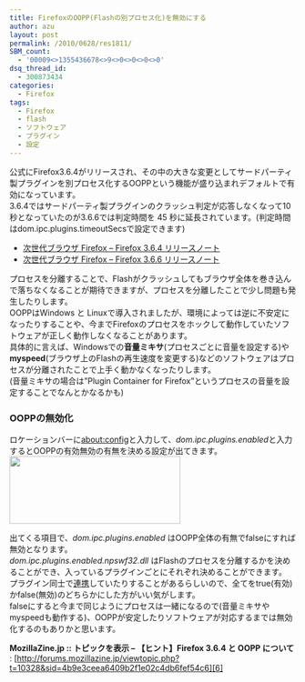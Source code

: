```yaml
---
title: FirefoxのOOPP(Flashの別プロセス化)を無効にする
author: azu
layout: post
permalink: /2010/0628/res1811/
SBM_count:
  - '00009<>1355436678<>9<>0<>0<>0<>0'
dsq_thread_id:
  - 300873434
categories:
  - Firefox
tags:
  - Firefox
  - flash
  - ソフトウェア
  - プラグイン
  - 設定
---
```

公式にFirefox3.6.4がリリースされ、その中の大きな変更としてサードパーティ製プラグインを別プロセス化するOOPPという機能が盛り込まれデフォルトで有効になっています。  
3.6.4ではサードパーティ製プラグインのクラッシュ判定が応答しなくなって10秒となっていたのが3.6.6では判定時間を 45 秒に延長されています。(判定時間はdom.ipc.plugins.timeoutSecsで設定できます)

*   [次世代ブラウザ Firefox – Firefox 3.6.4 リリースノート][1]
*   [次世代ブラウザ Firefox – Firefox 3.6.6 リリースノート][2]

プロセスを分離することで、Flashがクラッシュしてもブラウザ全体を巻き込んで落ちなくなることが期待できますが、プロセスを分離したことで少し問題も発生したりします。  
OOPPはWindows と Linuxで導入されましたが、環境によっては逆に不安定になったりすることや、今までFirefoxのプロセスをホックして動作していたソフトウェアが正しく動作しなくなることがあります。  
具体的に言えば、Windowsでの**音量ミキサ**(プロセスごとに音量を設定する)や**myspeed**(ブラウザ上のFlashの再生速度を変更する)などのソフトウェアはプロセスが分離されたことで上手く動かなくなったりします。  
(音量ミキサの場合は&#8221;Plugin Container for Firefox&#8221;というプロセスの音量を設定することでなんとかなるかも)

### OOPPの無効化

ロケーションバーに[about:config][3]と入力して、*dom.ipc.plugins.enabled*と入力するとOOPPの有効無効の有無を決める設定が出てきます。  
[<img class="alignnone size-medium wp-image-1812" title="ss-2010-06-28-1" src="https://efcl.info/wp-content/uploads/2010/06/ss-2010-06-28-1-300x119.png" alt="" width="300" height="119" />][4]

出てくる項目で、*dom.ipc.plugins.enabled* はOOPP全体の有無でfalseにすれば無効となります。  
*dom.ipc.plugins.enabled.npswf32.dll* はFlashのプロセスを分離するかを決めることができ、入っているプラグインごとにそれぞれ決めることができます。  
プラグイン同士で[連携][5]していたりすることがあるらしいので、全てをtrue(有効)かfalse(無効)のどちらかにした方がいい気がします。  
falseにすると今まで同じようにプロセスは一緒になるので(音量ミキサやmyspeedも動作する)、OOPPが安定したりソフトウェアが対応するまでは無効化するのもありかと思います。

**MozillaZine.jp :: トピックを表示 &#8211; 【ヒント】Firefox 3.6.4 と OOPP について**
:   [http://forums.mozillazine.jp/viewtopic.php?t=10328&sid=4b9e3ceea6409b2f1e02c4db6fef54c6][6]

 [1]: http://mozilla.jp/firefox/3.6.4/releasenotes/
 [2]: http://mozilla.jp/firefox/3.6.6/releasenotes/
 [3]: http://wiki.mozilla.gr.jp/wiki.cgi?page=aboutconfig
 [4]: https://efcl.info/wp-content/uploads/2010/06/ss-2010-06-28-1.png
 [5]: http://forums.mozillazine.jp/viewtopic.php?t=10306&sid=454af6926a56fcd38a4aff7558479b4e
 [6]: http://forums.mozillazine.jp/viewtopic.php?t=10328&sid=4b9e3ceea6409b2f1e02c4db6fef54c6 "MozillaZine.jp :: トピックを表示 - 【ヒント】Firefox 3.6.4 と OOPP について"
